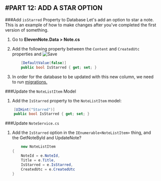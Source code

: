 #PART 12: ADD A STAR OPTION
---
###Add `isStarred` Property to Database
Let's add an option to star a note.  This is an example of how to make changes after you've completed the first version of something. 
1. Go to **ElevenNote.Data > Note.cs**
2. Add the following property between the `Content` and `CreatedUtc` properties and ![Save](/assets/font-awesome-save.png) 

    ```cs
        [DefaultValue(false)]
        public bool IsStarred { get; set; }
    ```
3. In order for the database to be updated with this new column, we need to run [migrations.](/3-DatabaseSetup/3.0b-Migrations.md)

###Update the `NoteListItem` Model
1. Add the `IsStarred` property to the `NoteListItem` model:
```cs
    [UIHint("Starred")]
    public bool IsStarred { get; set; }
```

###Update `NoteService.cs`
1. Add the `IsStarred` option in the `IEnumerable<NoteListItem>` thing, and the GetNoteById and UpdateNote?
    ```cs
        new NoteListItem
    {
        NoteId = e.NoteId,
        Title = e.Title,
        IsStarred = e.IsStarred,
        CreatedUtc = e.CreatedUtc
    }
    ```
